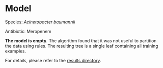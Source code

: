 
# Model

Species: *Acinetobacter baumannii*

Antibiotic: Meropenem

**The model is empty.** The algorithm found that it was not useful to partition the data using rules. The resulting tree is a single leaf containing all training examples.

For details, please refer to the [results directory](../../../../../results/cart_b/acinetobacter%20baumannii/meropenem/repeat_7/).

